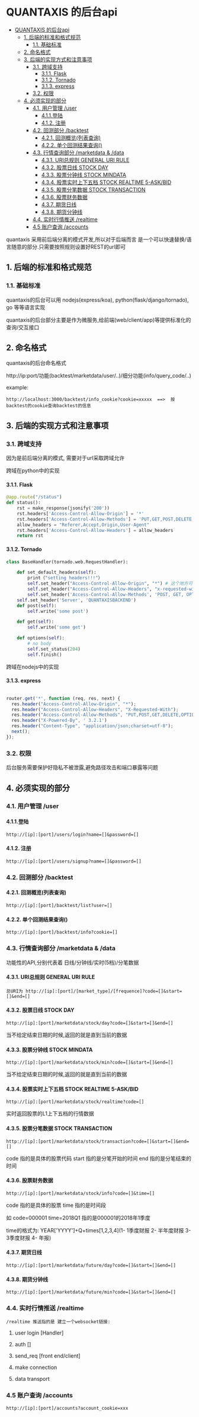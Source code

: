 # QUANTAXIS 的后台api

<!-- TOC -->

- [QUANTAXIS 的后台api](#quantaxis-的后台api)
    - [1. 后端的标准和格式规范](#1-后端的标准和格式规范)
        - [1.1. 基础标准](#11-基础标准)
    - [2. 命名格式](#2-命名格式)
    - [3. 后端的实现方式和注意事项](#3-后端的实现方式和注意事项)
        - [3.1. 跨域支持](#31-跨域支持)
            - [3.1.1. Flask](#311-flask)
            - [3.1.2. Tornado](#312-tornado)
            - [3.1.3. express](#313-express)
        - [3.2. 权限](#32-权限)
    - [4. 必须实现的部分](#4-必须实现的部分)
        - [4.1. 用户管理 /user](#41-用户管理-user)
            - [4.1.1.登陆](#411登陆)
            - [4.1.2. 注册](#412-注册)
        - [4.2. 回测部分 /backtest](#42-回测部分-backtest)
            - [4.2.1. 回测概览(列表查询)](#421-回测概览列表查询)
            - [4.2.2. 单个回测结果查询()](#422-单个回测结果查询)
        - [4.3. 行情查询部分 /marketdata & /data](#43-行情查询部分-marketdata--data)
            - [4.3.1. URI总规则 GENERAL URI RULE](#431-uri总规则-general-uri-rule)
            - [4.3.2. 股票日线 STOCK DAY](#432-股票日线-stock-day)
            - [4.3.3. 股票分钟线 STOCK MINDATA](#433-股票分钟线-stock-mindata)
            - [4.3.4. 股票实时上下五档 STOCK REALTIME 5-ASK/BID](#434-股票实时上下五档-stock-realtime-5-askbid)
            - [4.3.5. 股票分笔数据 STOCK TRANSACTION](#435-股票分笔数据-stock-transaction)
            - [4.3.6. 股票财务数据](#436-股票财务数据)
            - [4.3.7. 期货日线](#437-期货日线)
            - [4.3.8. 期货分钟线](#438-期货分钟线)
        - [4.4. 实时行情推送 /realtime](#44-实时行情推送-realtime)
        - [4.5 账户查询 /accounts](#45-账户查询-accounts)

<!-- /TOC -->
<!-- vscode-markdown-toc-config
	numbering=true
	autoSave=true
	/vscode-markdown-toc-config -->
<!-- /vscode-markdown-toc -->


quantaxis 采用前后端分离的模式开发,所以对于后端而言 是一个可以快速替换/语言随意的部分.只需要按照规则设置好REST的url即可


##  1. 后端的标准和格式规范

###  1.1. 基础标准

quantaxis的后台可以用 nodejs(express/koa), python(flask/django/tornado), go 等等语言实现

quantaxis的后台部分主要是作为微服务,给前端(web/client/app)等提供标准化的查询/交互接口


##  2. 命名格式

quantaxis的后台命名格式

http://ip:port/功能(backtest/marketdata/user/..)/细分功能(info/query_code/..)

example:

```
http://localhost:3000/backtest/info_cookie?cookie=xxxxx  ==>  按backtest的cookie查询backtest的信息

```

##  3. 后端的实现方式和注意事项


###  3.1. 跨域支持

因为是前后端分离的模式, 需要对于url采取跨域允许

跨域在python中的实现

####  3.1.1. Flask

```python
@app.route("/status")
def status():
    rst = make_response(jsonify('200'))
    rst.headers['Access-Control-Allow-Origin'] = '*'
    rst.headers['Access-Control-Allow-Methods'] = 'PUT,GET,POST,DELETE'
    allow_headers = "Referer,Accept,Origin,User-Agent"
    rst.headers['Access-Control-Allow-Headers'] = allow_headers
    return rst
```


####  3.1.2. Tornado

```python
class BaseHandler(tornado.web.RequestHandler):

    def set_default_headers(self):
        print（"setting headers!!!"）
        self.set_header("Access-Control-Allow-Origin", "*") # 这个地方可以写域名
        self.set_header("Access-Control-Allow-Headers", "x-requested-with")
        self.set_header('Access-Control-Allow-Methods', 'POST, GET, OPTIONS')
	self.set_header('Server', 'QUANTAXISBACKEND')
    def post(self):
        self.write('some post')

    def get(self):
        self.write('some get')

    def options(self):
        # no body
        self.set_status(204)
        self.finish()
```

跨域在nodejs中的实现

####  3.1.3. express

```javascript

router.get('*', function (req, res, next) {
  res.header("Access-Control-Allow-Origin", "*");
  res.header("Access-Control-Allow-Headers", "X-Requested-With");
  res.header("Access-Control-Allow-Methods", "PUT,POST,GET,DELETE,OPTIONS");
  res.header("X-Powered-By", ' 3.2.1')
  res.header("Content-Type", "application/json;charset=utf-8");
  next();
});

```

###  3.2. 权限

后台服务需要保护好隐私不被泄露,避免路径攻击和端口暴露等问题

##  4. 必须实现的部分


###  4.1. 用户管理 /user

####  4.1.1.登陆
```
http://[ip]:[port]/users/login?name=[]&password=[]
```
####  4.1.2. 注册
```
http://[ip]:[port]/users/signup?name=[]&password=[]
```

###  4.2. 回测部分 /backtest

####  4.2.1. 回测概览(列表查询)
```
http://[ip]:[port]/backtest/list?user=[]
```

####  4.2.2. 单个回测结果查询()
```
http://[ip]:[port]/backtest/info?cookie=[]
```

###  4.3. 行情查询部分 /marketdata & /data

功能性的API,分别代表着 日线/分钟线/实时(5档)/分笔数据

####  4.3.1. URI总规则 GENERAL URI RULE
```
总URI为 http://[ip]:[port]/[market_type]/[frequence]?code=[]&start=[]&end=[]
```

####  4.3.2. 股票日线 STOCK DAY
```
http://[ip]:[port]/marketdata/stock/day?code=[]&start=[]&end=[]
```

当不给定结束日期的时候,返回的就是直到当前的数据

####  4.3.3. 股票分钟线 STOCK MINDATA
```
http://[ip]:[port]/marketdata/stock/min?code=[]&start=[]&end=[]
```

当不给定结束日期的时候,返回的就是直到当前的数据

####  4.3.4. 股票实时上下五档 STOCK REALTIME 5-ASK/BID
```
http://[ip]:[port]/marketdata/stock/realtime?code=[]
```

实时返回股票的L1上下五档的行情数据

####  4.3.5. 股票分笔数据 STOCK TRANSACTION
```
http://[ip]:[port]/marketdata/stock/transaction?code=[]&start=[]&end=[]
```
code 指的是具体的股票代码
start 指的是分笔开始的时间
end 指的是分笔结束的时间

####  4.3.6. 股票财务数据
```
http://[ip]:[port]/marketdata/stock/info?code=[]&time=[]
```
code 指的是具体的股票
time 指的是时间段

如 code=000001 time=2018Q1 指的是000001的2018年1季度

time的格式为: YEAR['YYYY']+Q+times[1,2,3,4](1- 1季度财报 2- 半年度财报 3- 3季度财报 4- 年报)

####  4.3.7. 期货日线
```
http://[ip]:[port]/marketdata/future/day?code=[]&start=[]&end=[]
```

####  4.3.8. 期货分钟线
```
http://[ip]:[port]/marketdata/future/min?code=[]&start=[]&end=[]
```
###  4.4. 实时行情推送 /realtime
```
/realtime 推送指的是 建立一个websocket链接:
```
1. user login [Handler]

2. auth []

3. send_req [front end/client]

4. make connection

5. data transport

### 4.5 账户查询 /accounts
```
http://[ip]:[port]/accounts?account_cookie=xxx